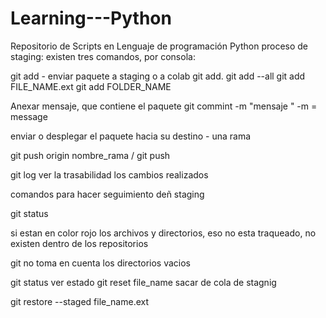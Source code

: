 # Learning---Python
Repositorio de Scripts en Lenguaje de programación Python
proceso de staging:
existen tres comandos, por consola:

git add - enviar paquete a staging o a colab
git add.
git add --all
git add
FILE_NAME.ext
git add FOLDER_NAME

Anexar mensaje, que contiene el paquete
git commint -m "mensaje " -m = message 

enviar o desplegar el paquete hacia su destino - una rama

git push origin nombre_rama / git push

git log ver la trasabilidad los cambios realizados

comandos para hacer seguimiento deñ staging  

git status

si estan en color rojo los archivos y directorios, eso no esta traqueado, no existen dentro de los repositorios

git no toma en cuenta los directorios vacios

git status ver estado 
git reset file_name sacar de cola de stagnig

git restore --staged file_name.ext 
